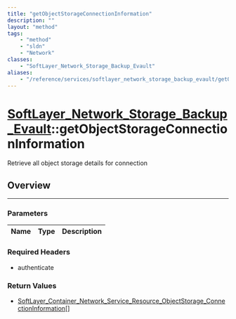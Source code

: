 ```yaml
---
title: "getObjectStorageConnectionInformation"
description: ""
layout: "method"
tags:
    - "method"
    - "sldn"
    - "Network"
classes:
    - "SoftLayer_Network_Storage_Backup_Evault"
aliases:
    - "/reference/services/softlayer_network_storage_backup_evault/getObjectStorageConnectionInformation"
---
```

# [SoftLayer_Network_Storage_Backup_Evault](/reference/services/SoftLayer_Network_Storage_Backup_Evault)::getObjectStorageConnectionInformation


Retrieve all object storage details for connection


## Overview 


-----

### Parameters 
|Name | Type | Description |
| --- | --- | --- |


### Required Headers
* authenticate


### Return Values
* <a href='/reference/datatypes/SoftLayer_Container_Network_Service_Resource_ObjectStorage_ConnectionInformation'>SoftLayer_Container_Network_Service_Resource_ObjectStorage_ConnectionInformation[] </a>




